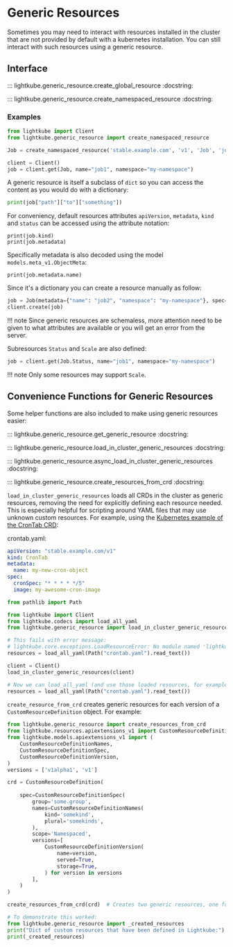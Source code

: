 # Generic Resources

Sometimes you may need to interact with resources installed in the cluster that are not 
provided by default with a kubernetes installation.
You can still interact with such resources using a generic resource.

## Interface

::: lightkube.generic_resource.create_global_resource
    :docstring:
    
::: lightkube.generic_resource.create_namespaced_resource
    :docstring:

### Examples

```python
from lightkube import Client
from lightkube.generic_resource import create_namespaced_resource

Job = create_namespaced_resource('stable.example.com', 'v1', 'Job', 'jobs')

client = Client()
job = client.get(Job, name="job1", namespace="my-namespace")
```

A generic resource is itself a subclass of `dict` so you can access the content as you would do
with a dictionary:

```python
print(job["path"]["to"]["something"])
```

For conveniency, default resources attributes `apiVersion`, `metadata`, `kind` and `status` can be
accessed using the attribute notation:

```
print(job.kind)
print(job.metadata)
```

Specifically metadata is also decoded using the model ``models.meta_v1.ObjectMeta``:

`print(job.metadata.name)`

Since it's a dictionary you can create a resource manually as follow:

```python
job = Job(metadata={"name": "job2", "namespace": "my-namespace"}, spec=...)
client.create(job)
```

!!! note
    Since generic resources are schemaless, more attention need to be given to what 
    attributes are available or you will get an error from the server.

Subresources `Status` and `Scale` are also defined:

```python
job = client.get(Job.Status, name="job1", namespace="my-namespace")
```

!!! note
    Only some resources may support `Scale`.
 
## Convenience Functions for Generic Resources

Some helper functions are also included to make using generic resources easier:

::: lightkube.generic_resource.get_generic_resource
    :docstring:

::: lightkube.generic_resource.load_in_cluster_generic_resources
    :docstring:

::: lightkube.generic_resource.async_load_in_cluster_generic_resources
    :docstring:

::: lightkube.generic_resource.create_resources_from_crd
    :docstring:

`load_in_cluster_generic_resources` loads all CRDs in the cluster as generic resources, removing the need for explicitly defining each resource needed.  This is especially helpful for scripting around YAML files that may use unknown custom resources.  For example, using the [Kubernetes example of the CronTab CRD](https://kubernetes.io/docs/tasks/extend-kubernetes/custom-resources/custom-resource-definitions/):

crontab.yaml:
```yaml
apiVersion: "stable.example.com/v1"
kind: CronTab
metadata:
  name: my-new-cron-object
spec:
  cronSpec: "* * * * */5"
  image: my-awesome-cron-image
```

```python
from pathlib import Path

from lightkube import Client
from lightkube.codecs import load_all_yaml
from lightkube.generic_resource import load_in_cluster_generic_resources

# This fails with error message:
# lightkube.core.exceptions.LoadResourceError: No module named 'lightkube.resources.stable_example_com_v1'. If using a CRD, ensure you define a generic resource.
resources = load_all_yaml(Path("crontab.yaml").read_text())

client = Client()
load_in_cluster_generic_resources(client)

# Now we can load_all_yaml (and use those loaded resources, for example to create them in cluster)
resources = load_all_yaml(Path("crontab.yaml").read_text())
```

`create_resource_from_crd` creates generic resources for each version of a `CustomResourceDefinition` object.  For example:

```python
from lightkube.generic_resource import create_resources_from_crd
from lightkube.resources.apiextensions_v1 import CustomResourceDefinition
from lightkube.models.apiextensions_v1 import (
    CustomResourceDefinitionNames,
    CustomResourceDefinitionSpec,
    CustomResourceDefinitionVersion,
)
versions = ['v1alpha1', 'v1']

crd = CustomResourceDefinition(
    
    spec=CustomResourceDefinitionSpec(
        group='some.group',
        names=CustomResourceDefinitionNames(
            kind='somekind',
            plural='somekinds',
        ),
        scope='Namespaced',
        versions=[
            CustomResourceDefinitionVersion(
                name=version,
                served=True,
                storage=True,
            ) for version in versions
        ],
    )
)

create_resources_from_crd(crd)  # Creates two generic resources, one for each above version

# To demonstrate this worked:
from lightkube.generic_resource import _created_resources
print("Dict of custom resources that have been defined in Lightkube:")
print(_created_resources)
```

